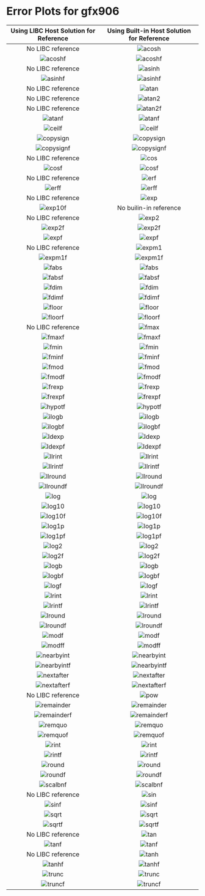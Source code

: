 # Error Plots for gfx906
| Using LIBC Host Solution for Reference | Using Built-in Host Solution for Reference |
|:-----:|:-----:|
No LIBC reference | ![acosh](./results/output/gfx906/acosh/acosh_builtin.png)
![acoshf](./results/output/gfx906/acoshf/acoshf_libc.png) | ![acoshf](./results/output/gfx906/acoshf/acoshf_builtin.png)
No LIBC reference | ![asinh](./results/output/gfx906/asinh/asinh_builtin.png)
![asinhf](./results/output/gfx906/asinhf/asinhf_libc.png) | ![asinhf](./results/output/gfx906/asinhf/asinhf_builtin.png)
No LIBC reference | ![atan](./results/output/gfx906/atan/atan_builtin.png)
No LIBC reference | ![atan2](./results/output/gfx906/atan2/atan2_builtin.png)
No LIBC reference | ![atan2f](./results/output/gfx906/atan2f/atan2f_builtin.png)
![atanf](./results/output/gfx906/atanf/atanf_libc.png) | ![atanf](./results/output/gfx906/atanf/atanf_builtin.png)
![ceilf](./results/output/gfx906/ceilf/ceilf_libc.png) | ![ceilf](./results/output/gfx906/ceilf/ceilf_builtin.png)
![copysign](./results/output/gfx906/copysign/copysign_libc.png) | ![copysign](./results/output/gfx906/copysign/copysign_builtin.png)
![copysignf](./results/output/gfx906/copysignf/copysignf_libc.png) | ![copysignf](./results/output/gfx906/copysignf/copysignf_builtin.png)
No LIBC reference | ![cos](./results/output/gfx906/cos/cos_builtin.png)
![cosf](./results/output/gfx906/cosf/cosf_libc.png) | ![cosf](./results/output/gfx906/cosf/cosf_builtin.png)
No LIBC reference | ![erf](./results/output/gfx906/erf/erf_builtin.png)
![erff](./results/output/gfx906/erff/erff_libc.png) | ![erff](./results/output/gfx906/erff/erff_builtin.png)
No LIBC reference | ![exp](./results/output/gfx906/exp/exp_builtin.png)
![exp10f](./results/output/gfx906/exp10f/exp10f_libc.png) | No builin-in reference
No LIBC reference | ![exp2](./results/output/gfx906/exp2/exp2_builtin.png)
![exp2f](./results/output/gfx906/exp2f/exp2f_libc.png) | ![exp2f](./results/output/gfx906/exp2f/exp2f_builtin.png)
![expf](./results/output/gfx906/expf/expf_libc.png) | ![expf](./results/output/gfx906/expf/expf_builtin.png)
No LIBC reference | ![expm1](./results/output/gfx906/expm1/expm1_builtin.png)
![expm1f](./results/output/gfx906/expm1f/expm1f_libc.png) | ![expm1f](./results/output/gfx906/expm1f/expm1f_builtin.png)
![fabs](./results/output/gfx906/fabs/fabs_libc.png) | ![fabs](./results/output/gfx906/fabs/fabs_builtin.png)
![fabsf](./results/output/gfx906/fabsf/fabsf_libc.png) | ![fabsf](./results/output/gfx906/fabsf/fabsf_builtin.png)
![fdim](./results/output/gfx906/fdim/fdim_libc.png) | ![fdim](./results/output/gfx906/fdim/fdim_builtin.png)
![fdimf](./results/output/gfx906/fdimf/fdimf_libc.png) | ![fdimf](./results/output/gfx906/fdimf/fdimf_builtin.png)
![floor](./results/output/gfx906/floor/floor_libc.png) | ![floor](./results/output/gfx906/floor/floor_builtin.png)
![floorf](./results/output/gfx906/floorf/floorf_libc.png) | ![floorf](./results/output/gfx906/floorf/floorf_builtin.png)
No LIBC reference | ![fmax](./results/output/gfx906/fmax/fmax_builtin.png)
![fmaxf](./results/output/gfx906/fmaxf/fmaxf_libc.png) | ![fmaxf](./results/output/gfx906/fmaxf/fmaxf_builtin.png)
![fmin](./results/output/gfx906/fmin/fmin_libc.png) | ![fmin](./results/output/gfx906/fmin/fmin_builtin.png)
![fminf](./results/output/gfx906/fminf/fminf_libc.png) | ![fminf](./results/output/gfx906/fminf/fminf_builtin.png)
![fmod](./results/output/gfx906/fmod/fmod_libc.png) | ![fmod](./results/output/gfx906/fmod/fmod_builtin.png)
![fmodf](./results/output/gfx906/fmodf/fmodf_libc.png) | ![fmodf](./results/output/gfx906/fmodf/fmodf_builtin.png)
![frexp](./results/output/gfx906/frexp/frexp_libc.png) | ![frexp](./results/output/gfx906/frexp/frexp_builtin.png)
![frexpf](./results/output/gfx906/frexpf/frexpf_libc.png) | ![frexpf](./results/output/gfx906/frexpf/frexpf_builtin.png)
![hypotf](./results/output/gfx906/hypotf/hypotf_libc.png) | ![hypotf](./results/output/gfx906/hypotf/hypotf_builtin.png)
![ilogb](./results/output/gfx906/ilogb/ilogb_libc.png) | ![ilogb](./results/output/gfx906/ilogb/ilogb_builtin.png)
![ilogbf](./results/output/gfx906/ilogbf/ilogbf_libc.png) | ![ilogbf](./results/output/gfx906/ilogbf/ilogbf_builtin.png)
![ldexp](./results/output/gfx906/ldexp/ldexp_libc.png) | ![ldexp](./results/output/gfx906/ldexp/ldexp_builtin.png)
![ldexpf](./results/output/gfx906/ldexpf/ldexpf_libc.png) | ![ldexpf](./results/output/gfx906/ldexpf/ldexpf_builtin.png)
![llrint](./results/output/gfx906/llrint/llrint_libc.png) | ![llrint](./results/output/gfx906/llrint/llrint_builtin.png)
![llrintf](./results/output/gfx906/llrintf/llrintf_libc.png) | ![llrintf](./results/output/gfx906/llrintf/llrintf_builtin.png)
![llround](./results/output/gfx906/llround/llround_libc.png) | ![llround](./results/output/gfx906/llround/llround_builtin.png)
![llroundf](./results/output/gfx906/llroundf/llroundf_libc.png) | ![llroundf](./results/output/gfx906/llroundf/llroundf_builtin.png)
![log](./results/output/gfx906/log/log_libc.png) | ![log](./results/output/gfx906/log/log_builtin.png)
![log10](./results/output/gfx906/log10/log10_libc.png) | ![log10](./results/output/gfx906/log10/log10_builtin.png)
![log10f](./results/output/gfx906/log10f/log10f_libc.png) | ![log10f](./results/output/gfx906/log10f/log10f_builtin.png)
![log1p](./results/output/gfx906/log1p/log1p_libc.png) | ![log1p](./results/output/gfx906/log1p/log1p_builtin.png)
![log1pf](./results/output/gfx906/log1pf/log1pf_libc.png) | ![log1pf](./results/output/gfx906/log1pf/log1pf_builtin.png)
![log2](./results/output/gfx906/log2/log2_libc.png) | ![log2](./results/output/gfx906/log2/log2_builtin.png)
![log2f](./results/output/gfx906/log2f/log2f_libc.png) | ![log2f](./results/output/gfx906/log2f/log2f_builtin.png)
![logb](./results/output/gfx906/logb/logb_libc.png) | ![logb](./results/output/gfx906/logb/logb_builtin.png)
![logbf](./results/output/gfx906/logbf/logbf_libc.png) | ![logbf](./results/output/gfx906/logbf/logbf_builtin.png)
![logf](./results/output/gfx906/logf/logf_libc.png) | ![logf](./results/output/gfx906/logf/logf_builtin.png)
![lrint](./results/output/gfx906/lrint/lrint_libc.png) | ![lrint](./results/output/gfx906/lrint/lrint_builtin.png)
![lrintf](./results/output/gfx906/lrintf/lrintf_libc.png) | ![lrintf](./results/output/gfx906/lrintf/lrintf_builtin.png)
![lround](./results/output/gfx906/lround/lround_libc.png) | ![lround](./results/output/gfx906/lround/lround_builtin.png)
![lroundf](./results/output/gfx906/lroundf/lroundf_libc.png) | ![lroundf](./results/output/gfx906/lroundf/lroundf_builtin.png)
![modf](./results/output/gfx906/modf/modf_libc.png) | ![modf](./results/output/gfx906/modf/modf_builtin.png)
![modff](./results/output/gfx906/modff/modff_libc.png) | ![modff](./results/output/gfx906/modff/modff_builtin.png)
![nearbyint](./results/output/gfx906/nearbyint/nearbyint_libc.png) | ![nearbyint](./results/output/gfx906/nearbyint/nearbyint_builtin.png)
![nearbyintf](./results/output/gfx906/nearbyintf/nearbyintf_libc.png) | ![nearbyintf](./results/output/gfx906/nearbyintf/nearbyintf_builtin.png)
![nextafter](./results/output/gfx906/nextafter/nextafter_libc.png) | ![nextafter](./results/output/gfx906/nextafter/nextafter_builtin.png)
![nextafterf](./results/output/gfx906/nextafterf/nextafterf_libc.png) | ![nextafterf](./results/output/gfx906/nextafterf/nextafterf_builtin.png)
No LIBC reference | ![pow](./results/output/gfx906/pow/pow_builtin.png)
![remainder](./results/output/gfx906/remainder/remainder_libc.png) | ![remainder](./results/output/gfx906/remainder/remainder_builtin.png)
![remainderf](./results/output/gfx906/remainderf/remainderf_libc.png) | ![remainderf](./results/output/gfx906/remainderf/remainderf_builtin.png)
![remquo](./results/output/gfx906/remquo/remquo_libc.png) | ![remquo](./results/output/gfx906/remquo/remquo_builtin.png)
![remquof](./results/output/gfx906/remquof/remquof_libc.png) | ![remquof](./results/output/gfx906/remquof/remquof_builtin.png)
![rint](./results/output/gfx906/rint/rint_libc.png) | ![rint](./results/output/gfx906/rint/rint_builtin.png)
![rintf](./results/output/gfx906/rintf/rintf_libc.png) | ![rintf](./results/output/gfx906/rintf/rintf_builtin.png)
![round](./results/output/gfx906/round/round_libc.png) | ![round](./results/output/gfx906/round/round_builtin.png)
![roundf](./results/output/gfx906/roundf/roundf_libc.png) | ![roundf](./results/output/gfx906/roundf/roundf_builtin.png)
![scalbnf](./results/output/gfx906/scalbnf/scalbnf_libc.png) | ![scalbnf](./results/output/gfx906/scalbnf/scalbnf_builtin.png)
No LIBC reference | ![sin](./results/output/gfx906/sin/sin_builtin.png)
![sinf](./results/output/gfx906/sinf/sinf_libc.png) | ![sinf](./results/output/gfx906/sinf/sinf_builtin.png)
![sqrt](./results/output/gfx906/sqrt/sqrt_libc.png) | ![sqrt](./results/output/gfx906/sqrt/sqrt_builtin.png)
![sqrtf](./results/output/gfx906/sqrtf/sqrtf_libc.png) | ![sqrtf](./results/output/gfx906/sqrtf/sqrtf_builtin.png)
No LIBC reference | ![tan](./results/output/gfx906/tan/tan_builtin.png)
![tanf](./results/output/gfx906/tanf/tanf_libc.png) | ![tanf](./results/output/gfx906/tanf/tanf_builtin.png)
No LIBC reference | ![tanh](./results/output/gfx906/tanh/tanh_builtin.png)
![tanhf](./results/output/gfx906/tanhf/tanhf_libc.png) | ![tanhf](./results/output/gfx906/tanhf/tanhf_builtin.png)
![trunc](./results/output/gfx906/trunc/trunc_libc.png) | ![trunc](./results/output/gfx906/trunc/trunc_builtin.png)
![truncf](./results/output/gfx906/truncf/truncf_libc.png) | ![truncf](./results/output/gfx906/truncf/truncf_builtin.png)
